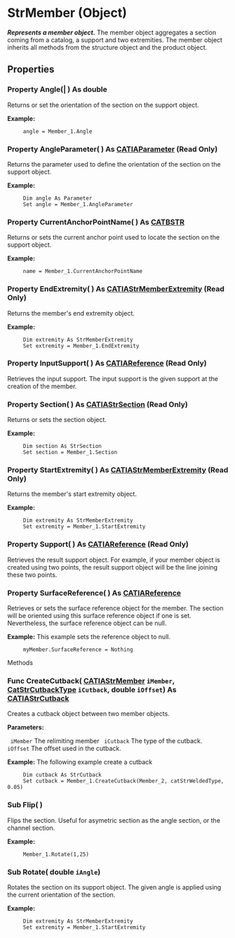 # StrMember (Object)

**_Represents a member object._**
The member object aggregates a section coming from a catalog, a support and two extremities. The member object inherits all methods from the structure object and the product object.

## Properties

### Property **Angle**(| ) As double

   Returns or set the orientation of the section on the support object.

**Example:**

```VBScript
     angle = Member_1.Angle

```

### Property **AngleParameter**( ) As [CATIAParameter](../KnowledgeInterfaces/interface_Parameter_17963.md) (Read Only)

   Returns the parameter used to define the orientation of the section on the support object.

**Example:**

```VBScript
     Dim angle As Parameter
     Set angle = Member_1.AngleParameter

```

### Property **CurrentAnchorPointName**( ) As [CATBSTR](../System/typedef_CATBSTR_8129.md)

   Returns or sets the current anchor point used to locate the section on the support object.

**Example:**

```VBScript
     name = Member_1.CurrentAnchorPointName

```

### Property **EndExtremity**( ) As [CATIAStrMemberExtremity](../StructureInterfaces/interface_StrMemberExtremity_70726.md) (Read Only)

   Returns the member's end extremity object.

**Example:**

```VBScript
     Dim extremity As StrMemberExtremity
     Set extremity = Member_1.EndExtremity

```

### Property **InputSupport**( ) As [CATIAReference](../InfInterfaces/interface_Reference_17481.md) (Read Only)

   Retrieves the input support. The input support is the given support at the creation of the member.  
### Property **Section**( ) As [CATIAStrSection](../StructureInterfaces/interface_StrSection_22058.md) (Read Only)

   Returns or sets the section object.

**Example:**

```VBScript
     Dim section As StrSection
     Set section = Member_1.Section

```

### Property **StartExtremity**( ) As [CATIAStrMemberExtremity](../StructureInterfaces/interface_StrMemberExtremity_70726.md) (Read Only)

   Returns the member's start extremity object.

**Example:**

```VBScript
     Dim extremity As StrMemberExtremity
     Set extremity = Member_1.StartExtremity

```

### Property **Support**( ) As [CATIAReference](../InfInterfaces/interface_Reference_17481.md) (Read Only)

   Retrieves the result support object. For example, if your member object is created using two points, the result support object will be the line joining these two points.  
### Property **SurfaceReference**( ) As [CATIAReference](../InfInterfaces/interface_Reference_17481.md)

   Retrieves or sets the surface reference object for the member. The section will be oriented using this surface reference object if one is set. Nevertheless, the surface reference object can be null.

**Example:**      This example sets the reference object to null.

```VBScript
     myMember.SurfaceReference = Nothing

```

Methods

### Func **CreateCutback**( [CATIAStrMember](../StructureInterfaces/interface_StrMember_17505.md)  `iMember`,  [CatStrCutbackType](../StructureInterfaces/enum_CatStrCutbackType_60664.md)  `iCutback`,  double  `iOffset`) As [CATIAStrCutback](../StructureInterfaces/interface_StrCutback_21398.md)

   Creates a cutback object between two member objects.

**Parameters:**

` iMember`      The relimiting member
` iCutback`      The type of the cutback.
` iOffset`      The offset used in the cutback.

**Example:**      The following example create a cutback

```VBScript
     Dim cutback As StrCutback
     Set cutback = Member_1.CreateCutback(Member_2, catStrWeldedType, 0.05)

```

### Sub **Flip**( )

   Flips the section. Useful for asymetric section as the angle section, or the channel section.

**Example:**

```VBScript
     Member_1.Rotate(1,25)

```

### Sub **Rotate**( double  `iAngle`)

   Rotates the section on its support object. The given angle is applied using the current orientation of the section.

**Example:**

```VBScript
     Dim extremity As StrMemberExtremity
     Set extremity = Member_1.StartExtremity

```